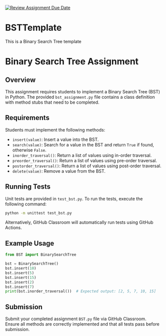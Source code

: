 [![Review Assignment Due Date](https://classroom.github.com/assets/deadline-readme-button-22041afd0340ce965d47ae6ef1cefeee28c7c493a6346c4f15d667ab976d596c.svg)](https://classroom.github.com/a/QvYmL-S0)
# BSTTemplate
This is a Binary Search Tree template

# Binary Search Tree Assignment

## Overview
This assignment requires students to implement a Binary Search Tree (BST) in Python. The provided `bst_assignment.py` file contains a class definition with method stubs that need to be completed.

## Requirements
Students must implement the following methods:
- `insert(value)`: Insert a value into the BST.
- `search(value)`: Search for a value in the BST and return `True` if found, otherwise `False`.
- `inorder_traversal()`: Return a list of values using in-order traversal.
- `preorder_traversal()`: Return a list of values using pre-order traversal.
- `postorder_traversal()`: Return a list of values using post-order traversal.
- `delete(value)`: Remove a value from the BST.

## Running Tests
Unit tests are provided in `test_bst.py`. To run the tests, execute the following command:

```bash
python -m unittest test_bst.py
```

Alternatively, GitHub Classroom will automatically run tests using GitHub Actions. 

## Example Usage
```python
from BST import BinarySearchTree

bst = BinarySearchTree()
bst.insert(10)
bst.insert(5)
bst.insert(15)
bst.insert(2)
bst.insert(7)
print(bst.inorder_traversal())  # Expected output: [2, 5, 7, 10, 15]
```

## Submission
Submit your completed assignment `BST.py` file via GitHub Classroom. Ensure all methods are correctly implemented and that all tests pass before submission.
